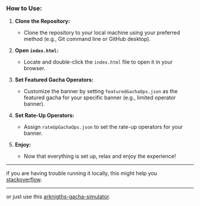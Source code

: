 ### How to Use:
1. **Clone the Repository:**
   - Clone the repository to your local machine using your preferred method (e.g., Git command line or GitHub desktop).

2. **Open `index.html`:**
   - Locate and double-click the `index.html` file to open it in your browser.

3. **Set Featured Gacha Operators:**
   - Customize the banner by setting `featuredGachaOps.json` as the featured gacha for your specific banner (e.g., limited operator banner).

4. **Set Rate-Up Operators:**
   - Assign `rateUpGachaOps.json` to set the rate-up operators for your banner.

5. **Enjoy:**
   - Now that everything is set up, relax and enjoy the experience!


---

if you are having trouble running it locally, this might help you [stackoverflow](https://stackoverflow.com/questions/20748630/load-local-javascript-file-in-chrome-for-testing#:~:text=For%20security%20reasons%2C%20modern%20browsers%20won%27t%20load%20resource,files%20is%20to%20run%20a%20local%20web%20server).

---

or just use this [arknigths-gacha-simulator](https://biji0.github.io/arknigths-gacha-simulator/).
